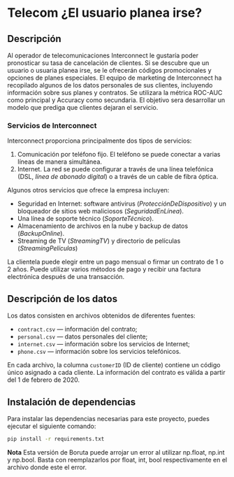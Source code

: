 # Telecom ¿El usuario planea irse?

## Descripción
Al operador de telecomunicaciones Interconnect le gustaría poder pronosticar su tasa de cancelación de clientes. Si se descubre que un usuario o usuaria planea irse, se le ofrecerán códigos promocionales y opciones de planes especiales. El equipo de marketing de Interconnect ha recopilado algunos de los datos personales de sus clientes, incluyendo información sobre sus planes y contratos. Se utilizara la métrica ROC-AUC como principal y Accuracy como secundaria. El objetivo sera desarrollar un modelo que prediga que clientes dejaran el servicio. 

### Servicios de Interconnect

Interconnect proporciona principalmente dos tipos de servicios:

1. Comunicación por teléfono fijo. El teléfono se puede conectar a varias líneas de manera simultánea.
2. Internet. La red se puede configurar a través de una línea telefónica (DSL, *línea de abonado digital*) o a través de un cable de fibra óptica.

Algunos otros servicios que ofrece la empresa incluyen:

- Seguridad en Internet: software antivirus (*ProtecciónDeDispositivo*) y un bloqueador de sitios web maliciosos (*SeguridadEnLínea*).
- Una línea de soporte técnico (*SoporteTécnico*).
- Almacenamiento de archivos en la nube y backup de datos (*BackupOnline*).
- Streaming de TV (*StreamingTV*) y directorio de películas (*StreamingPelículas*)

La clientela puede elegir entre un pago mensual o firmar un contrato de 1 o 2 años. Puede utilizar varios métodos de pago y recibir una factura electrónica después de una transacción.

## Descripción de los datos

Los datos consisten en archivos obtenidos de diferentes fuentes:

- `contract.csv` — información del contrato;
- `personal.csv` — datos personales del cliente;
- `internet.csv` — información sobre los servicios de Internet;
- `phone.csv` — información sobre los servicios telefónicos.

En cada archivo, la columna `customerID` (ID de cliente) contiene un código único asignado a cada cliente. La información del contrato es válida a partir del 1 de febrero de 2020.

## Instalación de dependencias

Para instalar las dependencias necesarias para este proyecto, puedes ejecutar el siguiente comando:

```bash
pip install -r requirements.txt
```
**Nota** Esta versión de Boruta puede arrojar un error al utilizar np.float, np.int y np.bool. Basta con reemplazarlos por
float, int, bool respectivamente en el archivo donde este el error. 